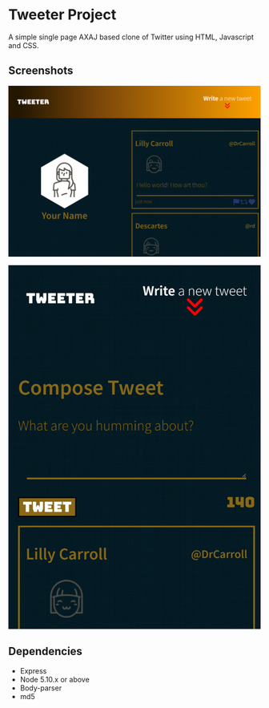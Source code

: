 # Tweeter Project

A simple single page AXAJ based clone of Twitter using HTML, Javascript and CSS.


## Screenshots

!['Screenshot of tweeter at full size'](/docs/tweeter-fullsize.png)

!['Screenshot of tweeter at mobile size'](/docs/tweeter-mobilesize.png)


## Dependencies

- Express
- Node 5.10.x or above
- Body-parser
- md5
